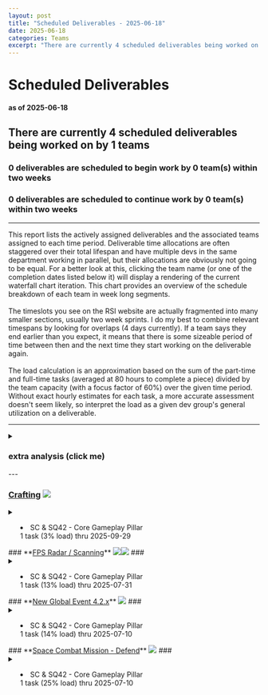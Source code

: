 ```yaml
---  
layout: post  
title: "Scheduled Deliverables - 2025-06-18"  
date: 2025-06-18  
categories: Teams  
excerpt: "There are currently 4 scheduled deliverables being worked on by 1 teams"  
---  
```

  
# Scheduled Deliverables #  
#### as of 2025-06-18 ####  
## There are currently 4 scheduled deliverables being worked on by 1 teams ##  
### 0 deliverables are scheduled to begin work by 0 team(s) within two weeks ###  
### 0 deliverables are scheduled to continue work by 0 team(s) within two weeks ###  
---  
This report lists the actively assigned deliverables and the associated teams assigned to each time period. Deliverable time allocations are often staggered over their total lifespan and have multiple devs in the same department working in parallel, but their allocations are obviously not going to be equal. For a better look at this, clicking the team name (or one of the completion dates listed below it) will display a rendering of the current waterfall chart iteration. This chart provides an overview of the schedule breakdown of each team in week long segments. <br/><br/> The timeslots you see on the RSI website are actually fragmented into many smaller sections, usually two week sprints. I do my best to combine relevant timespans by looking for overlaps (4 days currently). If a team says they end earlier than you expect, it means that there is some sizeable period of time between then and the next time they start working on the deliverable again. <br/><br/> The load calculation is an approximation based on the sum of the part-time and full-time tasks (averaged at 80 hours to complete a piece) divided by the team capacity (with a focus factor of 60%) over the given time period. Without exact hourly estimates for each task, a more accurate assessment doesn't seem likely, so interpret the load as a given dev group's general utilization on a deliverable.  
  
---  
<details><summary><h3>extra analysis (click me)</h3></summary><br/>  
There are 4 assignments scheduled to work on 4 observable deliverables. Of those deliverables, 0%
are for SQ42 exclusively. 25% of deliverables are shared between both projects. <br/><br/>  
  
Below are the time breakdowns for each team:  
<ul><li><a href="https://robertsspaceindustries.com/roadmap/progress-tracker/teams/1c850iiky2jt1" target="_blank">SC & SQ42 - Core Gameplay Pillar</a><br/>50% part-time with 4 task(s) scheduled, 20% of which are for SQ42</li>  
</ul></details>---  
  
### **<a href="https://robertsspaceindustries.com/roadmap/progress-tracker/deliverables/nu4ywk96y2sv2" target="_blank">Crafting</a>** <span><img src="https://robertsspaceindustries.com/media/b9ka4ohfxyb1kr/source/StarCitizen_Square_LargeTrademark_White_Transparent.png"/></span> ###  
<details><summary><ul><li>SC & SQ42 - Core Gameplay Pillar <br/>
1 task (3% load) thru 2025-09-29<br/>
</li></ul></summary><p>..~~~~~~~~~~~~~~~~~~~~~~~~~~~~~~~~~~~~~~~~~~~~~~|~~~~~~~~~~~~~~~~~~~~~~~~~~~~~~.........................</p></details>  
### **<a href="https://robertsspaceindustries.com/roadmap/progress-tracker/deliverables/47hp2kkju0ane" target="_blank">FPS Radar / Scanning</a>** <span><img src="https://robertsspaceindustries.com/media/b9ka4ohfxyb1kr/source/StarCitizen_Square_LargeTrademark_White_Transparent.png"/></span><span><img src="https://robertsspaceindustries.com/media/z2vo2a613vja6r/source/Squadron42_White_Reserved_Transparent.png"/></span> ###  
<details><summary><ul><li>SC & SQ42 - Core Gameplay Pillar <br/>
1 task (13% load) thru 2025-07-31<br/>
</li></ul></summary><p>..........................................~~~~~~|~~~~~~~~~~~~~..........................................</p></details>  
### **<a href="https://robertsspaceindustries.com/roadmap/progress-tracker/deliverables/e1ps4yqwy1p8b" target="_blank">New Global Event 4.2.x</a>** <span><img src="https://robertsspaceindustries.com/media/b9ka4ohfxyb1kr/source/StarCitizen_Square_LargeTrademark_White_Transparent.png"/></span> ###  
<details><summary><ul><li>SC & SQ42 - Core Gameplay Pillar <br/>
1 task (14% load) thru 2025-07-10<br/>
</li></ul></summary><p>......................==========================|=======................................................</p></details>  
### **<a href="https://robertsspaceindustries.com/roadmap/progress-tracker/deliverables/cbzvubbqxus8m" target="_blank">Space Combat Mission - Defend</a>** <span><img src="https://robertsspaceindustries.com/media/b9ka4ohfxyb1kr/source/StarCitizen_Square_LargeTrademark_White_Transparent.png"/></span> ###  
<details><summary><ul><li>SC & SQ42 - Core Gameplay Pillar <br/>
1 task (25% load) thru 2025-07-10<br/>
</li></ul></summary><p>....................................============|=======................................................</p></details>